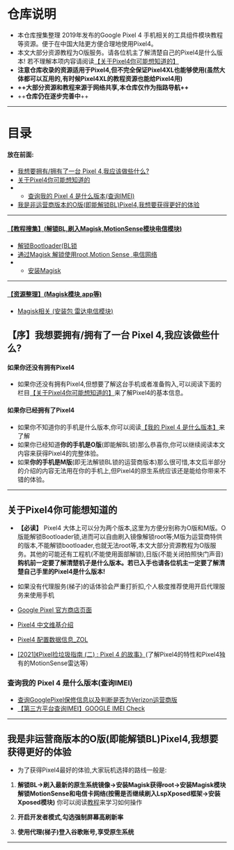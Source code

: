 # 仓库说明
- 本仓库搜集整理 2019年发布的Google Pixel 4 手机相关的工具组件模块教程等资源。便于在中国大陆更方便合理地使用Pixel4。
- 本文大部分资源教程为O版服务。请各位机主了解清楚自己的Pixel4是什么版本! 若不理解本项内容请阅读[【关于Pixel4你可能想知道的】](#know)
- **注意仓库收录的资源适用于Pixel4,但不完全保证Pixel4XL也能够使用(虽然大体都可以互用的,有时候Pixel4XL的教程资源也能给Pixel4用)**
- **++大部分资源和教程来源于网络共享,本仓库仅作为指路导航++**
- ++**仓库仍在逐步完善中**++


-----


# 目录
####  放在前面:
- [我想要拥有/拥有了一台 Pixel 4,我应该做些什么?](#whatshouldido)
- [关于Pixel4你可能想知道的](#know)
- - [查询我的 Pixel 4 是什么版本(查询IMEI)](#imei)
- [我是非运营商版本的O版(即能解锁BL)Pixel4,我想要获得更好的体验](#iamready)

-----


#### [【**教程搜集**】(解锁BL,刷入Magisk,MotionSense模块电信模块)](Tutorials.md)

- [解锁Bootloader(BL锁](Tutorials.md#unlockbl)
- [通过Magisk 解锁使用root,Motion Sense ,电信网络](Tutorials.md#whatmagisk)
- - [安装Magisk](Tutorials.md#installmagisk)



-----
#### [【**资源整理**】(Magisk模块,app等)](resources/Resources.md)
- [Magisk相关 (安装包 雷达电信模块)](resources/Resources.md#MagiskModules)


## <span id="whatshouldido">【序】我想要拥有/拥有了一台 Pixel 4,我应该做些什么?</span>
#### 如果你还没有拥有Pixel4
* 如果你还没有拥有Pixel4,但想要了解这台手机或者准备购入,可以阅读下面的栏目[【关于Pixel4你可能想知道的】](#know)来了解Pixel4的基本信息。
#### 如果你已经拥有了Pixel4
* 如果你不知道你的手机是什么版本,你可以阅读[【我的 Pixel 4 是什么版本】](#IMIE)来了解
* 如果你已经知道**你的手机是O版**(即能解BL锁)那么恭喜你,你可以继续阅读本文内容来获得Pixel4的完整体验。
* 如果**你的手机是M版**(即无法解锁BL锁的运营商版本)那么很可惜,本文后半部分的介绍的内容无法用在你的手机上,但Pixel4的原生系统应该还是能给你带来不错的体验。




-----


## <span id="know">关于Pixel4你可能想知道的</span>
* **【必读】** Pixel4 大体上可以分为两个版本,这里为方便分别称为O版和M版。O版能解锁Bootloader锁,进而可以自由刷入镜像解锁root等;M版为运营商特供的版本,不能解锁bootloader,也就无法root等,本文大部分资源教程为O版服务。其他的可能还有工程机(不能使用面部解锁),日版(不能关闭拍照快门声音) **购机前一定要了解清楚机子是什么版本。若已入手也请各位机主一定要了解清楚自己手里的Pixel4是什么版本!**

* 如果没有代理服务(梯子)的话体验会严重打折扣,个人极度推荐使用开启代理服务来使用手机

* [Google Pixel 官方商店页面](https://store.google.com/tw/category/phones)
* [Pixel4 中文维基介绍](https://zh.wikipedia.org/wiki/Pixel_4)
* [Pixel4 配置数据信息_ZOL](https://detail.zol.com.cn/cell_phone/index1274867.shtml) 
* [[2021]《Pixel捡垃圾指南 (二) : Pixel 4 的故事》](https://www.bilibili.com/video/BV1Bq4y1o7mq)(了解Pixel4的特性和Pixel4独有的MotionSense雷达等)

### <span id="imei">查询我的 Pixel 4 是什么版本(查询IMEI)</span>
* [查询GooglePixel保修信息以及判断是否为Verizon运营商版](https://ericclose.github.io/Pixel-repairs-and-carriers.html)
* [【第三方平台查询IMEI】GOOGLE IMEI Check](https://www.imei.info/zh/phonedatabase/phones-google/)


-----


## <span id="iamready">我是非运营商版本的O版(即能解锁BL)Pixel4,我想要获得更好的体验</span>

* 为了获得Pixel4最好的体验,大家玩机选择的路线一般是:

1.  **解锁BL->刷入最新的原生系统镜像->安装Magisk获得root->安装Magisk模块解锁MotionSense和电信卡网络(按需是否继续刷入LspXposed框架->安装Xposed模块)** 
你可以阅读[教程](#tutorials)来学习如何操作

2.	**开启开发者模式,勾选强制屏幕高刷新率**
3.	**使用代理(梯子)登入谷歌账号,享受原生系统**



-----
